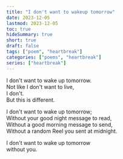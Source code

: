 ```yaml
---
title: "I don't want to wakeup tomorrow"
date: 2023-12-05
lastmod: 2023-12-05
toc: true
hideSummary: true
short: true
draft: false
tags: ["poem", "heartbreak"]
categories: ["poems", "heartbreak"]
series: ["heartbreak"]
---
```


I don't want to wake up tomorrow.  
Not like I don't want to live,  
I don't.  
But this is different.  

I don't want to wake up tomorrow;  
Without your good night message to read,  
Without a good morning message to send,  
Without a random Reel you sent at midnight.  

I don't want to wake up tomorrow  
without you.
